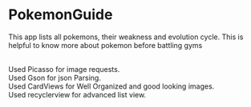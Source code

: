 # PokemonGuide
This app lists all pokemons, their weakness and evolution cycle. 
This is helpful to know more about pokemon before battling gyms<br/><br/>

Used Picasso for image requests.<br/>
Used Gson for json Parsing.<br/>
Used CardViews for Well Organized and good looking images.<br/>
Used recyclerview for advanced list view.<br/>
